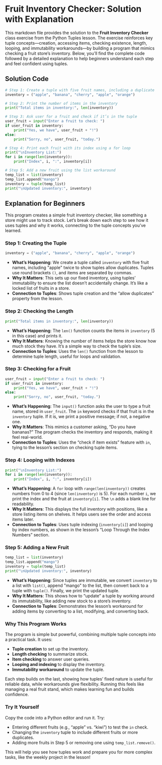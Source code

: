 # Fruit Inventory Checker: Solution with Explanation

This markdown file provides the solution to the **Fruit Inventory Checker** class exercise from the Python Tuples lesson. The exercise reinforces key tuple concepts—creation, accessing items, checking existence, length, looping, and immutability workarounds—by building a program that mimics checking a fruit store’s inventory. Below, you’ll find the complete code followed by a detailed explanation to help beginners understand each step and feel confident using tuples.

## Solution Code

```python
# Step 1: Create a tuple with five fruit names, including a duplicate
inventory = ("apple", "banana", "cherry", "apple", "orange")

# Step 2: Print the number of items in the inventory
print("Total items in inventory:", len(inventory))

# Step 3: Ask user for a fruit and check if it’s in the tuple
user_fruit = input("Enter a fruit to check: ")
if user_fruit in inventory:
    print("Yes, we have", user_fruit + "!")
else:
    print("Sorry, no", user_fruit, "today.")

# Step 4: Print each fruit with its index using a for loop
print("\nInventory List:")
for i in range(len(inventory)):
    print("Index", i, ":", inventory[i])

# Step 5: Add a new fruit using the list workaround
temp_list = list(inventory)
temp_list.append("mango")
inventory = tuple(temp_list)
print("\nUpdated inventory:", inventory)
```

## Explanation for Beginners

This program creates a simple fruit inventory checker, like something a store might use to track stock. Let’s break down each step to see how it uses tuples and why it works, connecting to the tuple concepts you’ve learned.

### Step 1: Creating the Tuple
```python
inventory = ("apple", "banana", "cherry", "apple", "orange")
```
- **What’s Happening**: We create a tuple called `inventory` with five fruit names, including "apple" twice to show tuples allow duplicates. Tuples use round brackets `()`, and items are separated by commas.
- **Why It Matters**: This sets up our fixed inventory, using tuples’ immutability to ensure the list doesn’t accidentally change. It’s like a locked list of fruits in a store.
- **Connection to Tuples**: Shows tuple creation and the “allow duplicates” property from the lesson.

### Step 2: Checking the Length
```python
print("Total items in inventory:", len(inventory))
```
- **What’s Happening**: The `len()` function counts the items in `inventory` (5 in this case) and prints it.
- **Why It Matters**: Knowing the number of items helps the store know how much stock they have. It’s a simple way to check the tuple’s size.
- **Connection to Tuples**: Uses the `len()` function from the lesson to determine tuple length, useful for loops and validation.

### Step 3: Checking for a Fruit
```python
user_fruit = input("Enter a fruit to check: ")
if user_fruit in inventory:
    print("Yes, we have", user_fruit + "!")
else:
    print("Sorry, no", user_fruit, "today.")
```
- **What’s Happening**: The `input()` function asks the user to type a fruit name, stored in `user_fruit`. The `in` keyword checks if that fruit is in the `inventory` tuple. If it is, we print a positive message; if not, a negative one.
- **Why It Matters**: This mimics a customer asking, “Do you have bananas?” The program checks the inventory and responds, making it feel real-world.
- **Connection to Tuples**: Uses the “check if item exists” feature with `in`, tying to the lesson’s section on checking tuple items.

### Step 4: Looping with Indexes
```python
print("\nInventory List:")
for i in range(len(inventory)):
    print("Index", i, ":", inventory[i])
```
- **What’s Happening**: A `for` loop with `range(len(inventory))` creates numbers from 0 to 4 (since `len(inventory)` is 5). For each number `i`, we print the index and the fruit at `inventory[i]`. The `\n` adds a blank line for readability.
- **Why It Matters**: This displays the full inventory with positions, like a store listing items on shelves. It helps users see the order and access items later.
- **Connection to Tuples**: Uses tuple indexing (`inventory[i]`) and looping by index numbers, as shown in the lesson’s “Loop Through the Index Numbers” section.

### Step 5: Adding a New Fruit
```python
temp_list = list(inventory)
temp_list.append("mango")
inventory = tuple(temp_list)
print("\nUpdated inventory:", inventory)
```
- **What’s Happening**: Since tuples are immutable, we convert `inventory` to a list with `list()`, append "mango" to the list, then convert back to a tuple with `tuple()`. Finally, we print the updated tuple.
- **Why It Matters**: This shows how to “update” a tuple by working around its immutability, like adding new stock to a store’s inventory.
- **Connection to Tuples**: Demonstrates the lesson’s workaround for adding items by converting to a list, modifying, and converting back.

### Why This Program Works
The program is simple but powerful, combining multiple tuple concepts into a practical task. It uses:
- **Tuple creation** to set up the inventory.
- **Length checking** to summarize stock.
- **Item checking** to answer user queries.
- **Looping and indexing** to display the inventory.
- **Immutability workaround** to update the tuple.

Each step builds on the last, showing how tuples’ fixed nature is useful for reliable data, while workarounds give flexibility. Running this feels like managing a real fruit stand, which makes learning fun and builds confidence.

### Try It Yourself
Copy the code into a Python editor and run it. Try:
- Entering different fruits (e.g., “apple” vs. “kiwi”) to test the `in` check.
- Changing the `inventory` tuple to include different fruits or more duplicates.
- Adding more fruits in Step 5 or removing one using `temp_list.remove()`.

This will help you see how tuples work and prepare you for more complex tasks, like the weekly project in the lesson!